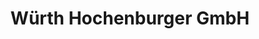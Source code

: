---
title: "Würth Hochenburger GmbH"
url: /saalfelden-am-steinernen-meer/wuerth-hochenburger-gmbh/
shop: Baumarkt
---